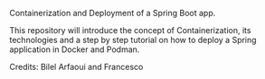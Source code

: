 Containerization and Deployment of a Spring Boot app.

This repository will introduce the concept of Containerization, its technologies and a 
step by step tutorial on how to deploy a Spring application in Docker and Podman.

Credits: Bilel Arfaoui and Francesco
